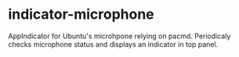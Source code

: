 # indicator-microphone
AppIndicator for Ubuntu's microhpone relying on pacmd.
Periodicaly checks microphone status and displays an indicator in top panel.
